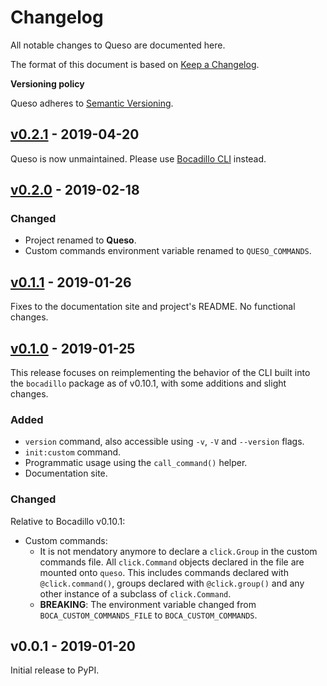 # Changelog

All notable changes to Queso are documented here.

The format of this document is based on [Keep a Changelog](https://keepachangelog.com).

**Versioning policy**

Queso adheres to [Semantic Versioning](https://semver.org).

## [v0.2.1] - 2019-04-20

Queso is now unmaintained. Please use [Bocadillo CLI](https://github.com/bocadilloproject/bocadillo-cli) instead.

## [v0.2.0] - 2019-02-18

### Changed

- Project renamed to **Queso**.
- Custom commands environment variable renamed to `QUESO_COMMANDS`.

## [v0.1.1] - 2019-01-26

Fixes to the documentation site and project's README. No functional changes.

## [v0.1.0] - 2019-01-25

This release focuses on reimplementing the behavior of the CLI built into the `bocadillo` package as of v0.10.1, with some additions and slight changes.

### Added

- `version` command, also accessible using `-v`, `-V` and `--version` flags.
- `init:custom` command.
- Programmatic usage using the `call_command()` helper.
- Documentation site.

### Changed

Relative to Bocadillo v0.10.1:

- Custom commands:
  - It is not mendatory anymore to declare a `click.Group` in the custom commands file. All `click.Command` objects declared in the file are mounted onto `queso`. This includes commands declared with `@click.command()`, groups declared with `@click.group()` and any other instance of a subclass of `click.Command`.
  - **BREAKING**: The environment variable changed from `BOCA_CUSTOM_COMMANDS_FILE` to `BOCA_CUSTOM_COMMANDS`.

## v0.0.1 - 2019-01-20

Initial release to PyPI.

[v0.2.1]: https://github.com/bocadilloproject/queso/compare/v0.2.0...v0.2.1
[v0.2.0]: https://github.com/bocadilloproject/queso/compare/v0.1.1...v0.2.0
[v0.1.1]: https://github.com/bocadilloproject/queso/compare/v0.1.0...v0.1.1
[v0.1.0]: https://github.com/bocadilloproject/queso/compare/v0.0.1...v0.1.0
